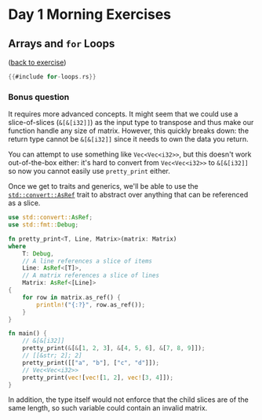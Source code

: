 # Day 1 Morning Exercises

## Arrays and `for` Loops

([back to exercise](for-loops.md))

```rust
{{#include for-loops.rs}}
```
### Bonus question

It requires more advanced concepts. It might seem that we could use a slice-of-slices (`&[&[i32]]`) as the input type to transpose and thus make our function handle any size of matrix. However, this quickly breaks down: the return type cannot be `&[&[i32]]` since it needs to own the data you return.

You can attempt to use something like `Vec<Vec<i32>>`, but this doesn't work out-of-the-box either: it's hard to convert from `Vec<Vec<i32>>` to `&[&[i32]]` so now you cannot easily use `pretty_print` either.

Once we get to traits and generics, we'll be able to use the [`std::convert::AsRef`][1] trait to abstract over anything that can be referenced as a slice.

```rust
use std::convert::AsRef;
use std::fmt::Debug;

fn pretty_print<T, Line, Matrix>(matrix: Matrix)
where
    T: Debug,
    // A line references a slice of items
    Line: AsRef<[T]>,
    // A matrix references a slice of lines
    Matrix: AsRef<[Line]>
{
    for row in matrix.as_ref() {
        println!("{:?}", row.as_ref());
    }
}

fn main() {
    // &[&[i32]]
    pretty_print(&[&[1, 2, 3], &[4, 5, 6], &[7, 8, 9]]);
    // [[&str; 2]; 2]
    pretty_print([["a", "b"], ["c", "d"]]);
    // Vec<Vec<i32>>
    pretty_print(vec![vec![1, 2], vec![3, 4]]);
}
```

In addition, the type itself would not enforce that the child slices are of the same length, so such variable could contain an invalid matrix.

[1]: https://doc.rust-lang.org/std/convert/trait.AsRef.html

